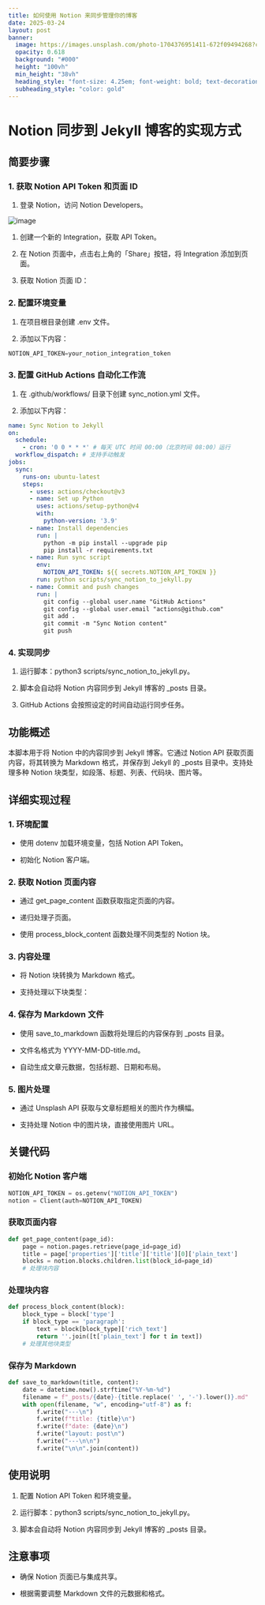 ```yaml
---
title: 如何使用 Notion 来同步管理你的博客
date: 2025-03-24
layout: post
banner:
  image: https://images.unsplash.com/photo-1704376951411-672f09494268?crop=entropy&cs=tinysrgb&fit=max&fm=jpg&ixid=M3w2OTIwMzJ8MHwxfHJhbmRvbXx8fHx8fHx8fDE3NDI3ODU0MDF8&ixlib=rb-4.0.3&q=80&w=1080
  opacity: 0.618
  background: "#000"
  height: "100vh"
  min_height: "38vh"
  heading_style: "font-size: 4.25em; font-weight: bold; text-decoration: underline"
  subheading_style: "color: gold"
---
```


# Notion 同步到 Jekyll 博客的实现方式

## 简要步骤

### 1. 获取 Notion API Token 和页面 ID

1. 登录 Notion，访问 Notion Developers。

![image](https://prod-files-secure.s3.us-west-2.amazonaws.com/a7a0cc5a-89b9-4cda-8686-1fba0ca52f40/d19c1afe-dea5-4312-9333-786b0ba83054/image.png?X-Amz-Algorithm=AWS4-HMAC-SHA256&X-Amz-Content-Sha256=UNSIGNED-PAYLOAD&X-Amz-Credential=ASIAZI2LB466VAZK2KSJ%2F20250324%2Fus-west-2%2Fs3%2Faws4_request&X-Amz-Date=20250324T030321Z&X-Amz-Expires=3600&X-Amz-Security-Token=IQoJb3JpZ2luX2VjEIj%2F%2F%2F%2F%2F%2F%2F%2F%2F%2FwEaCXVzLXdlc3QtMiJHMEUCICr1bjPP3R5uKWFzZS5SnW8IKsLsJiAQifsk6RCPVMlEAiEAi6MuZcxSXUuCoyhCElhnzBZ3muC9oYnE2yT3WXaxk8sqiAQI4P%2F%2F%2F%2F%2F%2F%2F%2F%2F%2FARAAGgw2Mzc0MjMxODM4MDUiDPm%2BNhW9fTWbxmyrKircAxko%2BDYSeZArJHOGHQ2upmUWMl28h33AK2lF8w6OoNY7gum9yHfEjv5Fr4izc%2Fu8ezcccqCS5CBoXZIRM2N%2Fcasmpz0AOfwMdymjiifays27sQrKeWGww72h9vURvtUiNcuhs9LRzPoYUUpaTFOjtlH%2BM8M5%2BNyGQiUXepzn6g88yWg86RMWZRjGVtmZApQu9T%2FyBbbde%2FXWVUGMn5eVZ%2Fd7K9R55fiUGCNSz%2FJO3iJOInsjPtPFdgDRXEFFtYEhCWSwYIVSjAlKKNt3XOtkTK9g35C7WtF12hQvkBDA6zyQ0xer8plmHDA3HIH9pnydQZwNbvSUp1mupiHrYk2BYT%2BP48PDLpdmp5s%2FcBL3ap3BJNhHgPip5vjDMgXcOsi7n8XnbrwJA3QRQVEKLfmxF7aBNXo5lETOcT2lB39oHrfPRP8KmrES%2Fa5L3WIzBySBY3Q8NXzbkJlCE0g3jdo7W9sHIASGNayjpoaGF7cJ1Ec6gqMHPpHHGUKjXGJ%2BKodxoaPxO%2FhybbaVIXjTBh3afL7sjCTEe8z0EtojES%2Fhqk5WUm3OtZI3KbuHbh4xmPVGpcmOpBnt2KQ%2B8J%2BJ928ZtRfdBqcpLdDjNhIBffO3FxFdN1OEiWTyVuqA4BttMKixgr8GOqUB3ySZRIqJYavy05M42BKjdxTsAeazOUchUC1XZ1pkgC3oOxhAreH7deYnK9y%2BcCqQBY39CcJH17ouF620%2B8y1m%2FqXvVh76JeCORbJ6YZwN4jGIMr0cCHIqHkMFboR7NUDeI1p2FHBW2t4TCjcH408fWl6UxQtfovlXqI1C8vuLI6vDr%2FZ3YE7eo0Kjf9nr95aryb0KdpKk6G5I53kNOb6dwNa7Tqf&X-Amz-Signature=391ef4cacfcee955415feaf7cdf5f9aca3a37076d0299b9f6ea249504128783a&X-Amz-SignedHeaders=host&x-id=GetObject)

1. 创建一个新的 Integration，获取 API Token。

1. 在 Notion 页面中，点击右上角的「Share」按钮，将 Integration 添加到页面。

1. 获取 Notion 页面 ID：


### 2. 配置环境变量

1. 在项目根目录创建 .env 文件。

1. 添加以下内容：

```javascript
NOTION_API_TOKEN=your_notion_integration_token
```

### 3. 配置 GitHub Actions 自动化工作流

1. 在 .github/workflows/ 目录下创建 sync_notion.yml 文件。

1. 添加以下内容：

```yaml
name: Sync Notion to Jekyll
on:
  schedule:
    - cron: '0 0 * * *' # 每天 UTC 时间 00:00（北京时间 08:00）运行
  workflow_dispatch: # 支持手动触发
jobs:
  sync:
    runs-on: ubuntu-latest
    steps:
      - uses: actions/checkout@v3
      - name: Set up Python
        uses: actions/setup-python@v4
        with:
          python-version: '3.9'
      - name: Install dependencies
        run: |
          python -m pip install --upgrade pip
          pip install -r requirements.txt
      - name: Run sync script
        env:
          NOTION_API_TOKEN: ${{ secrets.NOTION_API_TOKEN }}
        run: python scripts/sync_notion_to_jekyll.py
      - name: Commit and push changes
        run: |
          git config --global user.name "GitHub Actions"
          git config --global user.email "actions@github.com"
          git add .
          git commit -m "Sync Notion content"
          git push
```

### 4. 实现同步

1. 运行脚本：python3 scripts/sync_notion_to_jekyll.py。

1. 脚本会自动将 Notion 内容同步到 Jekyll 博客的 _posts 目录。

1. GitHub Actions 会按照设定的时间自动运行同步任务。

## 功能概述

本脚本用于将 Notion 中的内容同步到 Jekyll 博客。它通过 Notion API 获取页面内容，将其转换为 Markdown 格式，并保存到 Jekyll 的 _posts 目录中。支持处理多种 Notion 块类型，如段落、标题、列表、代码块、图片等。

## 详细实现过程

### 1. 环境配置

- 使用 dotenv 加载环境变量，包括 Notion API Token。

- 初始化 Notion 客户端。

### 2. 获取 Notion 页面内容

- 通过 get_page_content 函数获取指定页面的内容。

- 递归处理子页面。

- 使用 process_block_content 函数处理不同类型的 Notion 块。

### 3. 内容处理

- 将 Notion 块转换为 Markdown 格式。

- 支持处理以下块类型：


### 4. 保存为 Markdown 文件

- 使用 save_to_markdown 函数将处理后的内容保存到 _posts 目录。

- 文件名格式为 YYYY-MM-DD-title.md。

- 自动生成文章元数据，包括标题、日期和布局。

### 5. 图片处理

- 通过 Unsplash API 获取与文章标题相关的图片作为横幅。

- 支持处理 Notion 中的图片块，直接使用图片 URL。

## 关键代码

### 初始化 Notion 客户端

```python
NOTION_API_TOKEN = os.getenv("NOTION_API_TOKEN")
notion = Client(auth=NOTION_API_TOKEN)
```

### 获取页面内容

```python
def get_page_content(page_id):
    page = notion.pages.retrieve(page_id=page_id)
    title = page['properties']['title']['title'][0]['plain_text']
    blocks = notion.blocks.children.list(block_id=page_id)
    # 处理块内容
```

### 处理块内容

```python
def process_block_content(block):
    block_type = block['type']
    if block_type == 'paragraph':
        text = block[block_type]['rich_text']
        return ''.join([t['plain_text'] for t in text])
    # 处理其他块类型
```

### 保存为 Markdown

```python
def save_to_markdown(title, content):
    date = datetime.now().strftime("%Y-%m-%d")
    filename = f"_posts/{date}-{title.replace(' ', '-').lower()}.md"
    with open(filename, "w", encoding="utf-8") as f:
        f.write("---\n")
        f.write(f"title: {title}\n")
        f.write(f"date: {date}\n")
        f.write("layout: post\n")
        f.write("---\n\n")
        f.write("\n\n".join(content))
```

## 使用说明

1. 配置 Notion API Token 和环境变量。

1. 运行脚本：python3 scripts/sync_notion_to_jekyll.py。

1. 脚本会自动将 Notion 内容同步到 Jekyll 博客的 _posts 目录。

## 注意事项

- 确保 Notion 页面已与集成共享。

- 根据需要调整 Markdown 文件的元数据和格式。